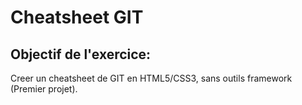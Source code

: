 # Cheatsheet GIT


Objectif de l'exercice:
-

Creer un cheatsheet de GIT en HTML5/CSS3, sans outils framework (Premier projet).
